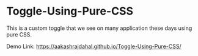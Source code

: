 # Toggle-Using-Pure-CSS
This is a custom toggle that we see on many application these days using pure CSS. 

Demo Link: https://aakashrajdahal.github.io/Toggle-Using-Pure-CSS/
